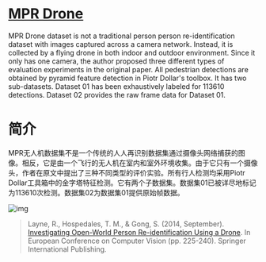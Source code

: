 # [MPR Drone](http://www.eecs.qmul.ac.uk/~rlayne/downloads_qmul_drone_dataset.html)

MPR Drone dataset is not a traditional person person re-identification dataset with images captured across a camera network. Instead, it is collected by a flying drone in both indoor and outdoor environment. Since it only has one camera, the author proposed three different types of evaluation experiments in the original paper. All pedestrian detections are obtained by pyramid feature detection in Piotr Dollar's toolbox. It has two sub-datasets. Dataset 01 has been exhaustively labeled for 113610 detections. Dataset 02 provides the raw frame data for Dataset 01.

# 简介

MPR无人机数据集不是一个传统的人人再识别数据集通过摄像头网络捕获的图像。相反，它是由一个飞行的无人机在室内和室外环境收集。由于它只有一个摄像头，作者在原文中提出了三种不同类型的评价实验。所有行人检测均采用Piotr Dollar工具箱中的金字塔特征检测。它有两个子数据集。数据集01已被详尽地标记为113610次检测。数据集02为数据集01提供原始帧数据。

![img](imgs/eg_MPR.png)

> Layne, R., Hospedales, T. M., & Gong, S. (2014, September). [Investigating Open-World Person Re-identification Using a Drone](https://www.researchgate.net/publication/295105427_Investigating_Open-World_Person_Re-identification_Using_a_Drone). In European Conference on Computer Vision (pp. 225-240). Springer International Publishing.

